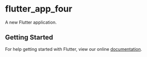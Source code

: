# flutter_app_four

A new Flutter application.

## Getting Started

For help getting started with Flutter, view our online
[documentation](https://flutter.io/).
